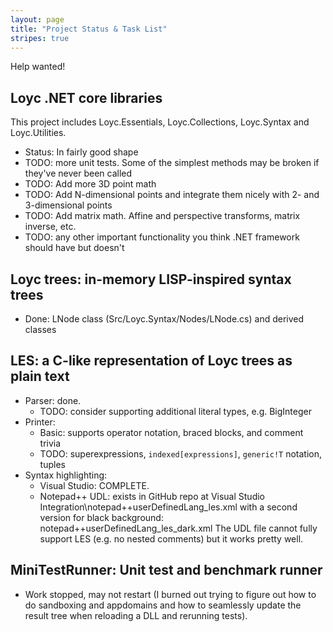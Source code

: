 ```yaml
---
layout: page
title: "Project Status & Task List"
stripes: true
---
```

Help wanted!

## Loyc .NET core libraries

This project includes Loyc.Essentials, Loyc.Collections, Loyc.Syntax and Loyc.Utilities.

- Status: In fairly good shape
- TODO: more unit tests. Some of the simplest methods may be broken if they've never been called
- TODO: Add more 3D point math
- TODO: Add N-dimensional points and integrate them nicely with 2- and 3-dimensional points
- TODO: Add matrix math. Affine and perspective transforms, matrix inverse, etc.
- TODO: any other important functionality you think .NET framework should have but doesn't

## Loyc trees: in-memory LISP-inspired syntax trees

- Done: LNode class (Src/Loyc.Syntax/Nodes/LNode.cs) and derived classes

## LES: a C-like representation of Loyc trees as plain text

- Parser: done.
    - TODO: consider supporting additional literal types, e.g. BigInteger
- Printer: 
    - Basic: supports operator notation, braced blocks, and comment trivia
    - TODO: superexpressions, `indexed[expressions]`, `generic!T` notation, tuples
- Syntax highlighting:
    - Visual Studio: COMPLETE.
    - Notepad++ UDL: exists in GitHub repo at 
        Visual Studio Integration\notepad++userDefinedLang_les.xml 
      with a second version for black background: notepad++userDefinedLang_les_dark.xml
      The UDL file cannot fully support LES (e.g. no nested comments) but it works pretty well.

## MiniTestRunner: Unit test and benchmark runner

- Work stopped, may not restart (I burned out trying to figure out how to do sandboxing and appdomains and how to seamlessly update the result tree when reloading a DLL and rerunning tests).
